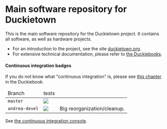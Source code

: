 
# Main software repository for Duckietown

This is the main software repository for the Duckietown project. It contains all software, as well as hardware projects.

- For an introduction to the project, see the site [duckietown.org](http://duckietown.org).
- For extensive technical documentation, please refer to [the Duckiebooks][duckiebook].



[duckiebook]: http://book.duckietown.org/


#### Continuous integration badges

If you do not know what "continuous integration" is, please see
 <a href="http://purl.org/dth/continuous-integration">this chapter</a> in the Duckiebook.

<table>
<thead>
    <tr><td>Branch</td><td>tests</td><td></td></tr>
</thead>
<tbody>
    <tr>
        <td> <code>master</code> </td>
        <td> <img src='https://circleci.com/gh/duckietown/Software/tree/master.svg?style=shield'/>
        </td>
        <td>     </td>
    </tr>
    <tr>
        <td> <code>andrea-devel</code> </td>
        <td> <img src='https://circleci.com/gh/duckietown/Software/tree/andrea-devel.svg?style=shield'/>
        </td>
        <td> Big reorganization/cleanup. </td>
    </tr>
</tbody>
</table>

See [the continuous integration console](https://circleci.com/gh/duckietown/Software/).
